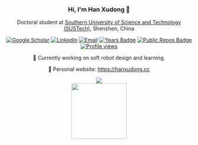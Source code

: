 <div align="center">

### Hi, I'm Han Xudong 👋
Doctoral student at [Southern University of Science and Technology (SUSTech)](https://www.sustech.edu.cn/en/), Shenzhen, China

[![Google Scholar](https://img.shields.io/badge/Google%20Scholar-4285F4?style=flat-square&logo=google&logoColor=white)](https://scholar.google.com/citations?user=nfoqsHMAAAAJ)
[![LinkedIn](https://img.shields.io/badge/LinkedIn-0077B5?style=flat-square&logo=linkedin&logoColor=white)](https://www.linkedin.com/in/xudong-han)
[![Email](https://img.shields.io/badge/-Email-c14438?style=flat-square&logo=Gmail&logoColor=white)](mailto:12231112@mail.sustech.edu.cn)
[![Years Badge](https://badges.strrl.dev/years/han-xudong?style=flat-square&logo=github)]([https://badges.strrl.dev](https://github.com/han-xudong))
[![Public Repos Badge](https://badges.strrl.dev/repos/han-xudong?style=flat-square&logo=github)](https://github.com/han-xudong?tab=repositories)
[![Profile views](https://komarev.com/ghpvc/?username=han-xudong&style=flat-square&color=orange)]([https://badges.strrl.dev](https://github.com/han-xudong))

🌱 Currently working on soft robot design and learning.

💖 Personal website: https://hanxudong.cc

<img align="center" src="https://skillicons.dev/icons?i=py,c,cpp,java,pytorch,blender,ps,ai&perline=4&theme=dark" />

<br />

<img align="center" height="150px"  src="https://github-readme-stats.vercel.app/api?username=han-xudong&count_private=true&hide_border=true&hide_title=true" />
